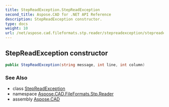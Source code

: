 ```yaml
---
title: StepReadException.StepReadException
second_title: Aspose.CAD for .NET API Reference
description: StepReadException constructor. 
type: docs
weight: 10
url: /net/aspose.cad.fileformats.stp.reader/stepreadexception/stepreadexception/
---
```

## StepReadException constructor

```csharp
public StepReadException(string message, int line, int column)
```

### See Also

* class [StepReadException](../)
* namespace [Aspose.CAD.FileFormats.Stp.Reader](../../../aspose.cad.fileformats.stp.reader/)
* assembly [Aspose.CAD](../../../)


